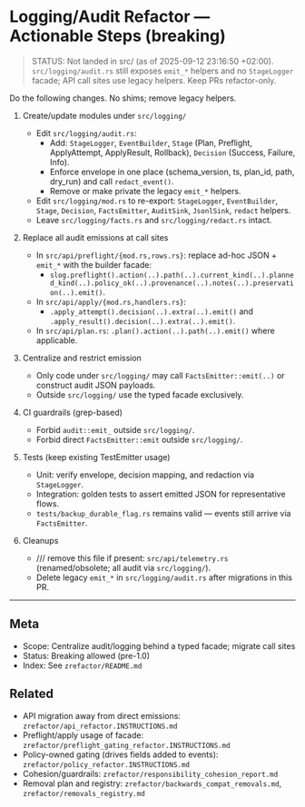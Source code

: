 # Logging/Audit Refactor — Actionable Steps (breaking)

> STATUS: Not landed in src/ (as of 2025-09-12 23:16:50 +02:00). `src/logging/audit.rs` still exposes `emit_*` helpers and no `StageLogger` facade; API call sites use legacy helpers. Keep PRs refactor-only.

Do the following changes. No shims; remove legacy helpers.

1. Create/update modules under `src/logging/`
   - Edit `src/logging/audit.rs`:
     - Add: `StageLogger`, `EventBuilder`, `Stage` (Plan, Preflight, ApplyAttempt, ApplyResult, Rollback), `Decision` (Success, Failure, Info).
     - Enforce envelope in one place (schema_version, ts, plan_id, path, dry_run) and call `redact_event()`.
     - Remove or make private the legacy `emit_*` helpers.
   - Edit `src/logging/mod.rs` to re-export: `StageLogger`, `EventBuilder`, `Stage`, `Decision`, `FactsEmitter`, `AuditSink`, `JsonlSink`, `redact` helpers.
   - Leave `src/logging/facts.rs` and `src/logging/redact.rs` intact.

2. Replace all audit emissions at call sites
   - In `src/api/preflight/{mod.rs,rows.rs}`: replace ad-hoc JSON + `emit_*` with the builder facade:
     - `slog.preflight().action(..).path(..).current_kind(..).planned_kind(..).policy_ok(..).provenance(..).notes(..).preservation(..).emit()`.
   - In `src/api/apply/{mod.rs,handlers.rs}`:
     - `.apply_attempt().decision(..).extra(..).emit()` and `.apply_result().decision(..).extra(..).emit()`.
   - In `src/api/plan.rs`: `.plan().action(..).path(..).emit()` where applicable.

3. Centralize and restrict emission
   - Only code under `src/logging/` may call `FactsEmitter::emit(..)` or construct audit JSON payloads.
   - Outside `src/logging/` use the typed facade exclusively.

4. CI guardrails (grep-based)
   - Forbid `audit::emit_` outside `src/logging/`.
   - Forbid direct `FactsEmitter::emit` outside `src/logging/`.

5. Tests (keep existing TestEmitter usage)
   - Unit: verify envelope, decision mapping, and redaction via `StageLogger`.
   - Integration: golden tests to assert emitted JSON for representative flows.
   - `tests/backup_durable_flag.rs` remains valid — events still arrive via `FactsEmitter`.

6. Cleanups
   - /// remove this file if present: `src/api/telemetry.rs` (renamed/obsolete; all audit via `src/logging/`).
   - Delete legacy `emit_*` in `src/logging/audit.rs` after migrations in this PR.

---

## Meta

- Scope: Centralize audit/logging behind a typed facade; migrate call sites
- Status: Breaking allowed (pre-1.0)
- Index: See `zrefactor/README.md`

## Related

- API migration away from direct emissions: `zrefactor/api_refactor.INSTRUCTIONS.md`
- Preflight/apply usage of facade: `zrefactor/preflight_gating_refactor.INSTRUCTIONS.md`
- Policy-owned gating (drives fields added to events): `zrefactor/policy_refactor.INSTRUCTIONS.md`
- Cohesion/guardrails: `zrefactor/responsibility_cohesion_report.md`
- Removal plan and registry: `zrefactor/backwards_compat_removals.md`, `zrefactor/removals_registry.md`
